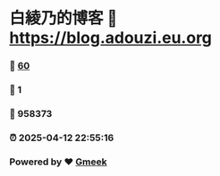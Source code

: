 # 白綾乃的博客 :link: https://blog.adouzi.eu.org 
### :page_facing_up: [60](https://blog.adouzi.eu.org/tag.html) 
### :speech_balloon: 1 
### :hibiscus: 958373 
### :alarm_clock: 2025-04-12 22:55:16 
### Powered by :heart: [Gmeek](https://github.com/Meekdai/Gmeek)
